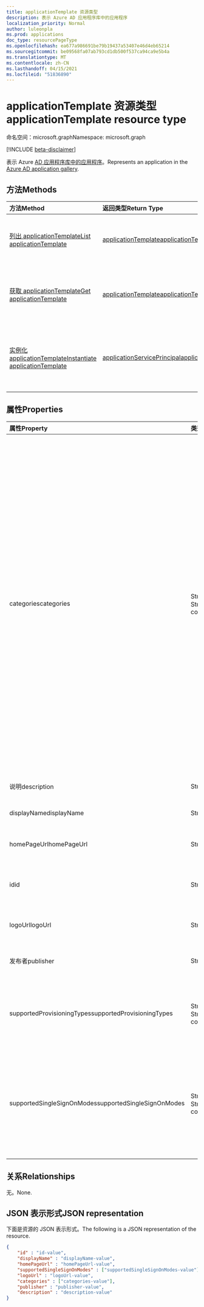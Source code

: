 ```yaml
---
title: applicationTemplate 资源类型
description: 表示 Azure AD 应用程序库中的应用程序
localization_priority: Normal
author: luleonpla
ms.prod: applications
doc_type: resourcePageType
ms.openlocfilehash: ea677a986691be79b19437a53407e46d4eb65214
ms.sourcegitcommit: be09568fa07ab793cd1db500f537ca94ca9e5b4a
ms.translationtype: MT
ms.contentlocale: zh-CN
ms.lasthandoff: 04/15/2021
ms.locfileid: "51836890"
---
```

# <a name="applicationtemplate-resource-type"></a><span data-ttu-id="9bf40-103">applicationTemplate 资源类型</span><span class="sxs-lookup"><span data-stu-id="9bf40-103">applicationTemplate resource type</span></span>

<span data-ttu-id="9bf40-104">命名空间：microsoft.graph</span><span class="sxs-lookup"><span data-stu-id="9bf40-104">Namespace: microsoft.graph</span></span>

[!INCLUDE [beta-disclaimer](../../includes/beta-disclaimer.md)]

<span data-ttu-id="9bf40-105">表示 Azure [AD 应用程序库中的应用程序](/azure/active-directory/saas-apps/tutorial-list)。</span><span class="sxs-lookup"><span data-stu-id="9bf40-105">Represents an application in the [Azure AD application gallery](/azure/active-directory/saas-apps/tutorial-list).</span></span>

## <a name="methods"></a><span data-ttu-id="9bf40-106">方法</span><span class="sxs-lookup"><span data-stu-id="9bf40-106">Methods</span></span>

| <span data-ttu-id="9bf40-107">方法</span><span class="sxs-lookup"><span data-stu-id="9bf40-107">Method</span></span>       | <span data-ttu-id="9bf40-108">返回类型</span><span class="sxs-lookup"><span data-stu-id="9bf40-108">Return Type</span></span> | <span data-ttu-id="9bf40-109">说明</span><span class="sxs-lookup"><span data-stu-id="9bf40-109">Description</span></span> |
|:-------------|:------------|:------------|
|[<span data-ttu-id="9bf40-110">列出 applicationTemplate</span><span class="sxs-lookup"><span data-stu-id="9bf40-110">List applicationTemplate</span></span>](../api/applicationtemplate-list.md)|[<span data-ttu-id="9bf40-111">applicationTemplate</span><span class="sxs-lookup"><span data-stu-id="9bf40-111">applicationTemplate</span></span>](applicationtemplate.md)|<span data-ttu-id="9bf40-112">检索 applicationTemplate 对象的列表。</span><span class="sxs-lookup"><span data-stu-id="9bf40-112">Retrieve a list of applicationTemplate objects.</span></span>|
| [<span data-ttu-id="9bf40-113">获取 applicationTemplate</span><span class="sxs-lookup"><span data-stu-id="9bf40-113">Get applicationTemplate</span></span>](../api/applicationtemplate-get.md) | [<span data-ttu-id="9bf40-114">applicationTemplate</span><span class="sxs-lookup"><span data-stu-id="9bf40-114">applicationTemplate</span></span>](applicationtemplate.md) | <span data-ttu-id="9bf40-115">读取 applicationTemplate 对象的属性和关系。</span><span class="sxs-lookup"><span data-stu-id="9bf40-115">Read properties and relationships of applicationTemplate object.</span></span> |
|[<span data-ttu-id="9bf40-116">实例化 applicationTemplate</span><span class="sxs-lookup"><span data-stu-id="9bf40-116">Instantiate applicationTemplate</span></span>](../api/applicationtemplate-instantiate.md)|[<span data-ttu-id="9bf40-117">applicationServicePrincipal</span><span class="sxs-lookup"><span data-stu-id="9bf40-117">applicationServicePrincipal</span></span>](applicationserviceprincipal.md)| <span data-ttu-id="9bf40-118">将 Azure AD 应用程序库中的应用程序实例添加到目录中。</span><span class="sxs-lookup"><span data-stu-id="9bf40-118">Add an instance of an application from the Azure AD application gallery into your directory.</span></span>|


## <a name="properties"></a><span data-ttu-id="9bf40-119">属性</span><span class="sxs-lookup"><span data-stu-id="9bf40-119">Properties</span></span>

| <span data-ttu-id="9bf40-120">属性</span><span class="sxs-lookup"><span data-stu-id="9bf40-120">Property</span></span>     | <span data-ttu-id="9bf40-121">类型</span><span class="sxs-lookup"><span data-stu-id="9bf40-121">Type</span></span>        | <span data-ttu-id="9bf40-122">说明</span><span class="sxs-lookup"><span data-stu-id="9bf40-122">Description</span></span> |
|:-------------|:------------|:------------|
|<span data-ttu-id="9bf40-123">categories</span><span class="sxs-lookup"><span data-stu-id="9bf40-123">categories</span></span>|<span data-ttu-id="9bf40-124">String 集合</span><span class="sxs-lookup"><span data-stu-id="9bf40-124">String collection</span></span>|<span data-ttu-id="9bf40-125">应用程序的类别列表。</span><span class="sxs-lookup"><span data-stu-id="9bf40-125">The list of categories for the application.</span></span> <span data-ttu-id="9bf40-126">支持的值可以是：、 `Collaboration` `Business Management` `Consumer` `Content management` `CRM` `Data services` `Developer services` `E-commerce` `Education` `ERP` `Finance` `Health` `Human resources` `IT infrastructure` `Mail` 和 `Management` `Marketing` `Media` `Productivity` `Project management` `Telecommunications` `Tools` `Travel` `Web design & hosting` 。</span><span class="sxs-lookup"><span data-stu-id="9bf40-126">Supported values can be: `Collaboration`, `Business Management`, `Consumer`, `Content management`, `CRM`, `Data services`, `Developer services`, `E-commerce`, `Education`, `ERP`, `Finance`, `Health`, `Human resources`, `IT infrastructure`, `Mail`, `Management`, `Marketing`, `Media`, `Productivity`, `Project management`, `Telecommunications`, `Tools`, `Travel`, and `Web design & hosting`.</span></span>|
|<span data-ttu-id="9bf40-127">说明</span><span class="sxs-lookup"><span data-stu-id="9bf40-127">description</span></span>|<span data-ttu-id="9bf40-128">String</span><span class="sxs-lookup"><span data-stu-id="9bf40-128">String</span></span>|<span data-ttu-id="9bf40-129">应用程序的说明。</span><span class="sxs-lookup"><span data-stu-id="9bf40-129">A description of the application.</span></span>|
|<span data-ttu-id="9bf40-130">displayName</span><span class="sxs-lookup"><span data-stu-id="9bf40-130">displayName</span></span>|<span data-ttu-id="9bf40-131">String</span><span class="sxs-lookup"><span data-stu-id="9bf40-131">String</span></span>|<span data-ttu-id="9bf40-132">应用程序名。</span><span class="sxs-lookup"><span data-stu-id="9bf40-132">The name of the application.</span></span>|
|<span data-ttu-id="9bf40-133">homePageUrl</span><span class="sxs-lookup"><span data-stu-id="9bf40-133">homePageUrl</span></span>|<span data-ttu-id="9bf40-134">String</span><span class="sxs-lookup"><span data-stu-id="9bf40-134">String</span></span>|<span data-ttu-id="9bf40-135">应用程序的主页 URL。</span><span class="sxs-lookup"><span data-stu-id="9bf40-135">The home page URL of the application.</span></span>|
|<span data-ttu-id="9bf40-136">id</span><span class="sxs-lookup"><span data-stu-id="9bf40-136">id</span></span>|<span data-ttu-id="9bf40-137">String</span><span class="sxs-lookup"><span data-stu-id="9bf40-137">String</span></span>| <span data-ttu-id="9bf40-138">应用程序的唯一标识符。</span><span class="sxs-lookup"><span data-stu-id="9bf40-138">Unique identifier for the application.</span></span> <span data-ttu-id="9bf40-139">只读。</span><span class="sxs-lookup"><span data-stu-id="9bf40-139">Read-only.</span></span>|
|<span data-ttu-id="9bf40-140">logoUrl</span><span class="sxs-lookup"><span data-stu-id="9bf40-140">logoUrl</span></span>|<span data-ttu-id="9bf40-141">String</span><span class="sxs-lookup"><span data-stu-id="9bf40-141">String</span></span>|<span data-ttu-id="9bf40-142">获取此应用程序徽标的 URL。</span><span class="sxs-lookup"><span data-stu-id="9bf40-142">The URL to get the logo for this application.</span></span>|
|<span data-ttu-id="9bf40-143">发布者</span><span class="sxs-lookup"><span data-stu-id="9bf40-143">publisher</span></span>|<span data-ttu-id="9bf40-144">String</span><span class="sxs-lookup"><span data-stu-id="9bf40-144">String</span></span>|<span data-ttu-id="9bf40-145">此应用程序的发布者的名称。</span><span class="sxs-lookup"><span data-stu-id="9bf40-145">The name of the publisher for this application.</span></span>|
|<span data-ttu-id="9bf40-146">supportedProvisioningTypes</span><span class="sxs-lookup"><span data-stu-id="9bf40-146">supportedProvisioningTypes</span></span>|<span data-ttu-id="9bf40-147">String 集合</span><span class="sxs-lookup"><span data-stu-id="9bf40-147">String collection</span></span>|<span data-ttu-id="9bf40-148">此应用程序支持的预配模式列表。</span><span class="sxs-lookup"><span data-stu-id="9bf40-148">The list of provisioning modes supported by this application.</span></span> <span data-ttu-id="9bf40-149">唯一有效的值为 `sync` 。</span><span class="sxs-lookup"><span data-stu-id="9bf40-149">The only valid value is `sync`.</span></span>|
|<span data-ttu-id="9bf40-150">supportedSingleSignOnModes</span><span class="sxs-lookup"><span data-stu-id="9bf40-150">supportedSingleSignOnModes</span></span>|<span data-ttu-id="9bf40-151">String 集合</span><span class="sxs-lookup"><span data-stu-id="9bf40-151">String collection</span></span>|<span data-ttu-id="9bf40-152">此应用程序支持的单一登录模式列表。</span><span class="sxs-lookup"><span data-stu-id="9bf40-152">The list of single sign-on modes supported by this application.</span></span> <span data-ttu-id="9bf40-153">支持的值是：`oidc`、`password`、`saml` 和 `notSupported`。</span><span class="sxs-lookup"><span data-stu-id="9bf40-153">The supported values are `oidc`, `password`, `saml`, and `notSupported`.</span></span>|

## <a name="relationships"></a><span data-ttu-id="9bf40-154">关系</span><span class="sxs-lookup"><span data-stu-id="9bf40-154">Relationships</span></span>

<span data-ttu-id="9bf40-155">无。</span><span class="sxs-lookup"><span data-stu-id="9bf40-155">None.</span></span>

## <a name="json-representation"></a><span data-ttu-id="9bf40-156">JSON 表示形式</span><span class="sxs-lookup"><span data-stu-id="9bf40-156">JSON representation</span></span>

<span data-ttu-id="9bf40-157">下面是资源的 JSON 表示形式。</span><span class="sxs-lookup"><span data-stu-id="9bf40-157">The following is a JSON representation of the resource.</span></span>

<!-- {
  "blockType": "resource",
  "optionalProperties": [

  ],
  "@odata.type": "microsoft.graph.applicationTemplate",
  "keyProperty": "id"
}-->

```json
{
    "id" : "id-value",
    "displayName" : "displayName-value",
    "homePageUrl" : "homePageUrl-value",
    "supportedSingleSignOnModes" : ["supportedSingleSignOnModes-value"],
    "logoUrl" : "logoUrl-value",
    "categories" : ["categories-value"],
    "publisher" : "publisher-value",
    "description" : "description-value"
}
```

<!-- uuid: 16cd6b66-4b1a-43a1-adaf-3a886856ed98
2019-02-04 14:57:30 UTC -->
<!-- {
  "type": "#page.annotation",
  "description": "applicationTemplate resource",
  "keywords": "",
  "section": "documentation",
  "tocPath": ""
}-->



